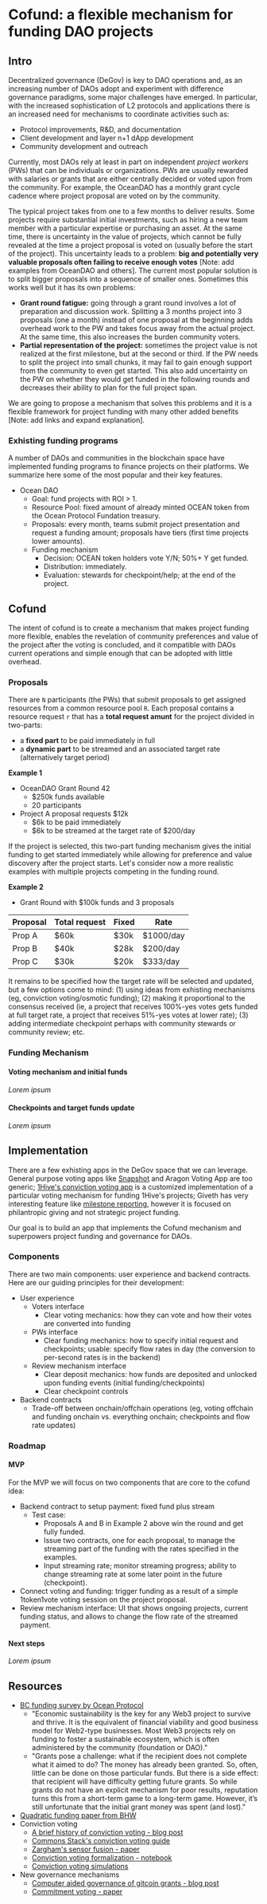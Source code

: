 # Cofund: a flexible mechanism for funding DAO projects

## Intro

Decentralized governance (DeGov) is key to DAO operations and, as an increasing number of DAOs adopt and experiment with difference governance paradigms, some major challenges have emerged. In particular, with the increased sophistication of L2 protocols and applications there is an increased need for mechanisms to coordinate activities such as:

- Protocol improvements, R&D, and documentation
- Client development and layer n+1 dApp development
- Community development and outreach

Currently, most DAOs rely at least in part on independent *project workers* (PWs) that can be individuals or organizations. PWs are usually rewarded with salaries or grants that are either centrally decided or voted upon from the community. For example, the OceanDAO has a monthly grant cycle cadence where project proposal are voted on by the community. 

The typical project takes from one to a few months to deliver results. Some projects require substantial initial investments, such as hiring a new team member with a particular expertise or purchasing an asset. At the same time, there is uncertainty in the value of projects, which cannot be fully revealed at the time a project proposal is voted on (usually before the start of the project). This uncertainty leads to a problem: **big and potentially very valuable proposals often failing to receive enough votes** [Note: add examples from OceanDAO and others]. The current most popular solution is to split bigger proposals into a sequence of smaller ones. Sometimes this works well but it has its own problems:

- **Grant round fatigue:** going through a grant round involves a lot of preparation and discussion work. Splitting a 3 months project into 3 proposals (one a month) instead of one proposal at the beginning adds overhead work to the PW and takes focus away from the actual project. At the same time, this also increases the burden community voters.
- **Partial representation of the project:** sometimes the project value is not realized at the first milestone, but at the second or third. If the PW needs to split the project into small chunks, it may fail to gain enough support from the community to even get started. This also add uncertainty on the PW on whether they would get funded in the following rounds and decreases their ability to plan for the full project span.

We are going to propose a mechanism that solves this problems and it is a flexible framework for project funding with many other added benefits [Note: add links and expand explanation].

### Exhisting funding programs

A number of DAOs and communities in the blockchain space have implemented funding programs to finance projects on their platforms. We summarize here some of the most popular and their key features.
- Ocean DAO
    - Goal: fund projects with ROI > 1.
    - Resource Pool: fixed amount of already minted OCEAN token from the Ocean Protocol Fundation treasury.
    - Proposals: every month, teams submit project presentation and request a funding amount; proposals have tiers (first time projects lower amounts).
    - Funding mechanism
        - Decision: OCEAN token holders vote Y/N; 50%+ Y get funded.
        - Distribution: immediately.
        - Evaluation: stewards for checkpoint/help; at the end of the project.

## Cofund

The intent of cofund is to create a mechanism that makes project funding more flexible, enables the revelation of community preferences and value of the project after the voting is concluded, and it compatible with DAOs current operations and simple enough that can be adopted with little overhead.

### Proposals

There are `N` participants (the PWs) that submit proposals to get assigned resources from a common resource pool `R`. Each proposal contains a resource request `r` that has a **total request amunt** for the project divided in two-parts:

- a **fixed part** to be paid immediately in full
- a **dynamic part** to be streamed and an associated target rate (alternatively target period)

**Example 1**
- OceanDAO Grant Round 42
    - $250k funds available
    - 20 participants
- Project A proposal requests $12k
    - $6k to be paid immediately
    - $6k to be streamed at the target rate of $200/day

If the project is selected, this two-part funding mechanism gives the initial funding to get started immediately while allowing for preference and value discovery after the project starts. Let's consider now a more realistic examples with multiple projects competing in the funding round.

**Example 2**
- Grant Round with $100k funds and 3 proposals

| Proposal | Total request | Fixed | Rate |
| - | - | - | - |
| Prop A | $60k | $30k | $1000/day |
| Prop B | $40k | $28k | $200/day |
| Prop C | $30k | $20k | $333/day |

It remains to be specified how the target rate will be selected and updated, but a few options come to mind: (1) using ideas from exhisting mechanisms (eg, conviction voting/osmotic funding); (2) making it proportional to the consensus received (ie, a project that receives 100%-yes votes gets funded at full target rate, a project that receives 51%-yes votes at lower rate); (3) adding intermediate checkpoint perhaps with community stewards or community review; etc.

### Funding Mechanism

#### Voting mechanism and initial funds

*Lorem ipsum*

#### Checkpoints and target funds update

*Lorem ipsum*

## Implementation

There are a few exhisting apps in the DeGov space that we can leverage. General purpose voting apps like [Snapshot](https://docs.snapshot.org/) and Aragon Voting App are too generic; [1Hive's conviction voting app](https://github.com/1Hive/conviction-voting-app) is a customized implementation of a particular voting mechanism for funding 1Hive's projects; Giveth has very interesting feature like [milestone reporting](https://medium.com/giveth/coming-soon-milestone-reporting-a-mechanism-for-built-in-accountability-d2de06310ee4), however it is focused on philantropic giving and not strategic project funding. 

Our goal is to build an app that implements the Cofund mechanism and superpowers project funding and governance for DAOs.

### Components
There are two main components: user experience and backend contracts. Here are our guiding principles for their development:
- User experience
    - Voters interface
        - Clear voting mechanics: how they can vote and how their votes are converted into funding
    - PWs interface
        - Clear funding mechanics: how to specify initial request and checkpoints; usable: specify flow rates in day (the conversion to per-second rates is in the backend)
    - Review mechanism interface
        - Clear deposit mechanics: how funds are deposited and unlocked upon funding events (initial funding/checkpoints)
        - Clear checkpoint controls
- Backend contracts
    - Trade-off between onchain/offchain operations (eg, voting offchain and funding onchain vs. everything onchain; checkpoints and flow rate updates)

### Roadmap

#### MVP
For the MVP we will focus on two components that are core to the cofund idea:
- Backend contract to setup payment: fixed fund plus stream
    - Test case:
        - Proposals A and B in Example 2 above win the round and get fully funded.
        - Issue two contracts, one for each proposal, to manage the streaming part of the funding with the rates specified in the examples.
        - Input streaming rate; monitor streaming progress; ability to change streaming rate at some later point in the future (checkpoint).
- Connect voting and funding: trigger funding as a result of a simple 1token1vote voting session on the project proposal. 
- Review mechanism interface: UI that shows ongoing projects, current funding status, and allows to change the flow rate of the streamed payment.


#### Next steps
*Lorem ipsum*

## Resources
- [BC funding survey by Ocean Protocol](https://blog.oceanprotocol.com/web3-sustainability-i-survey-of-ecosystem-funding-programs-ffa2bb235df5)
    - "Economic sustainability is the key for any Web3 project to survive and thrive. It is the equivalent of financial viability and good business model for Web2-type businesses. Most Web3 projects rely on funding to foster a sustainable ecosystem, which is often administered by the community (foundation or DAO)."
    - "Grants pose a challenge: what if the recipient does not complete what it aimed to do? The money has already been granted. So, often, little can be done on those particular funds. But there is a side effect: that recipient will have difficulty getting future grants. So while grants do not have an explicit mechanism for poor results, reputation turns this from a short-term game to a long-term game. However, it’s still unfortunate that the initial grant money was spent (and lost)."
- [Quadratic funding paper from BHW](https://papers.ssrn.com/sol3/papers.cfm?abstract_id=3243656)
- Conviction voting
    - [A brief history of conviction voting - blog post](https://michaelzargham.medium.com/a-brief-history-of-conviction-voting-ad4ca4eb4aee)
    - [Commons Stack's conviction voting guide](https://medium.com/commonsstack/conviction-voting-a-novel-continuous-decision-making-alternative-to-governance-62e215ad2b3d)
    - [Zargham's sensor fusion - paper](https://github.com/BlockScience/conviction/blob/master/social-sensorfusion.pdf)
    - [Conviction voting formalization - notebook](https://nbviewer.org/github/BlockScience/Aragon_Conviction_Voting/blob/master/algorithm_overview.ipynb)
    - [Conviction voting simulations](https://github.com/1Hive/conviction-voting-cadcad/blob/master/README.md)
- New governance mechanisms
    - [Computer aided governance of gitcoin grants - blog post](https://medium.com/block-science/towards-computer-aided-governance-of-gitcoin-grants-730de7bcdbef)
    - [Commitment voting - paper](https://papers.ssrn.com/sol3/papers.cfm?abstract_id=3742435)
